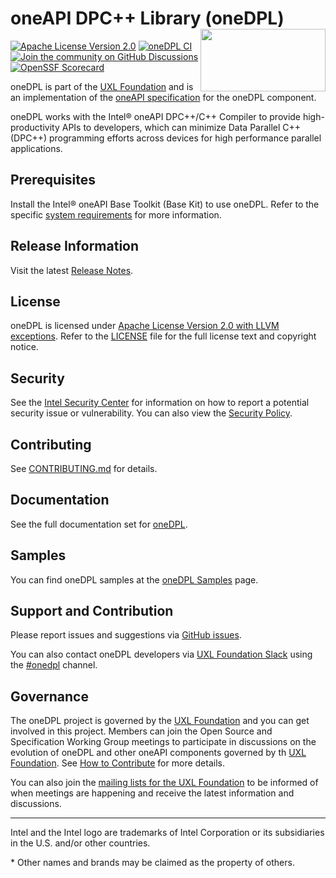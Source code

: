 # oneAPI DPC++ Library (oneDPL) <img align="right" width="200" height="100" src=https://github.com/uxlfoundation/artwork/blob/main/foundation/uxl-foundation-logo-horizontal-color.svg>
[![Apache License Version 2.0](https://img.shields.io/badge/license-Apache_2.0-green.svg)](LICENSE.txt) [![oneDPL CI](https://github.com/oneapi-src/oneDPL/actions/workflows/ci.yml/badge.svg)](https://github.com/oneapi-src/oneDPL/actions/workflows/ci.yml?query=branch%3Amaster)
[![Join the community on GitHub Discussions](https://badgen.net/badge/join%20the%20discussion/on%20github/blue?icon=github)](https://github.com/oneapi-src/oneDPL/discussions)
[![OpenSSF Scorecard](https://api.securityscorecards.dev/projects/github.com/oneapi-src/oneDPL/badge)](https://securityscorecards.dev/viewer/?uri=github.com/oneapi-src/oneDPL)

oneDPL is part of the [UXL Foundation] and is an implementation of the
[oneAPI specification] for the oneDPL component.

[UXL Foundation]: http://www.uxlfoundation.org
[oneAPI specification]: https://spec.oneapi.io

oneDPL works with the Intel® oneAPI DPC++/C++ Compiler to provide high-productivity
APIs to developers, which can minimize Data Parallel C++ (DPC++) programming efforts
across devices for high performance parallel applications.

## Prerequisites
Install the Intel® oneAPI Base Toolkit (Base Kit) to use oneDPL. Refer to the specific
[system requirements](https://software.intel.com/content/www/us/en/develop/articles/intel-oneapi-dpcpp-system-requirements.html)
for more information.

## Release Information
Visit the latest [Release Notes](https://github.com/oneapi-src/oneDPL/blob/main/documentation/release_notes.rst).

## License
oneDPL is licensed under [Apache License Version 2.0 with LLVM exceptions](https://github.com/oneapi-src/oneDPL/blob/release_oneDPL/licensing/LICENSE.txt).
Refer to the [LICENSE](licensing/LICENSE.txt) file for the full license text and copyright notice.

## Security
See the [Intel Security Center](https://www.intel.com/content/www/us/en/security-center/default.html)
for information on how to report a potential security issue or vulnerability.
You can also view the [Security Policy](SECURITY.md).

## Contributing
See [CONTRIBUTING.md](https://github.com/oneapi-src/oneDPL/blob/release_oneDPL/CONTRIBUTING.md) for details.

## Documentation

See the full documentation set for [oneDPL](https://oneapi-src.github.io/oneDPL).

## Samples
You can find oneDPL samples at the [oneDPL Samples](https://github.com/oneapi-src/oneAPI-samples/tree/master/Libraries/oneDPL) page.

## Support and Contribution
Please report issues and suggestions via [GitHub issues](https://github.com/oneapi-src/oneDPL/issues).

You can also contact oneDPL developers via [UXL Foundation Slack](https://slack-invite.uxlfoundation.org/) using
the [#onedpl](https://uxlfoundation.slack.com/channels/onedpl) channel.

## Governance

The oneDPL project is governed by the [UXL Foundation] and you can get involved in
this project. Members can join the Open Source and Specification Working Group
meetings to participate in discussions on the evolution of oneDPL and other oneAPI components
governed by th [UXL Foundation]. See [How to Contribute] for more details.

You can also join the [mailing lists for the UXL Foundation] to be informed
of when meetings are happening and receive the latest information and
discussions.

[How to Contribute]: https://www.oneapi.io/community/how-to-contribute/
[mailing lists for the UXL Foundation]: https://lists.uxlfoundation.org/g/main/subgroups

------------------------------------------------------------------------
Intel and the Intel logo are trademarks of Intel Corporation or its subsidiaries in the U.S. and/or other countries.

\* Other names and brands may be claimed as the property of others.
